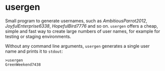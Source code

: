# usergen
Small program to generate usernames, such as *AmbitiousParrot2012*, *JoyfulEnterprise6338*, *HopefulBird7776* and so on. `usergen` offers a cheap, simple and fast way to create large numbers of user names, for example for testing or staging environments.

Without any command line arguments, `usergen` generates a single user name and prints it to `stdout`:
```
>usergen
GreenWeekend7438
```
